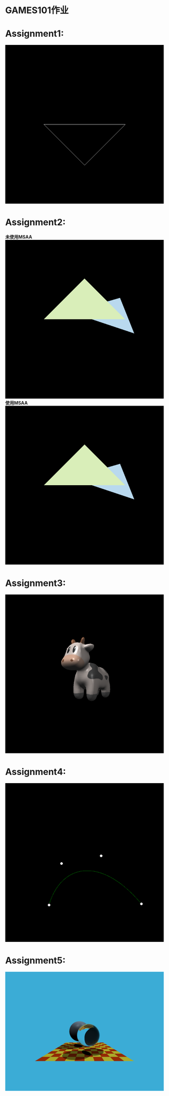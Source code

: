 # GAMES101作业
# Assignment1:<br/>
![Alt text](https://github.com/Airccode/HW-GAMS101/blob/main/Assignment1/image.png)<br/>
# Assignment2:<br/>
**未使用MSAA**<br/>
![Alt text](https://github.com/Airccode/HW-GAMS101/blob/main/Assignment2/image0.png)<br/>
**使用MSAA**<br/>
![Alt text](https://github.com/Airccode/HW-GAMS101/blob/main/Assignment2/output.png)<br/>
# Assignment3:<br/>
![Alt text](https://github.com/Airccode/HW-GAMS101/blob/main/Assignment3/output.png)<br/>
# Assignment4:<br/>
![Alt text](https://github.com/Airccode/HW-GAMS101/blob/main/Assignment4/my_bezier_curve.png)<br/>
# Assignment5:<br/>
![Alt text](https://github.com/Airccode/HW-GAMS101/blob/main/Assignment5/binary.png)<br/>

